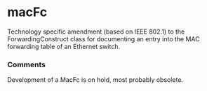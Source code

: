 # macFc
Technology specific amendment (based on IEEE 802.1) to the ForwardingConstruct class for documenting an entry into the MAC forwarding table of an Ethernet switch.

### Comments
Development of a MacFc is on hold, most probably obsolete.
